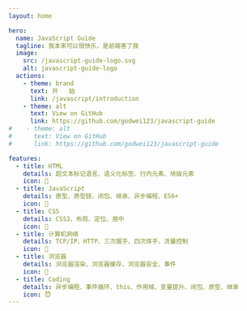 ```yaml
---
layout: home

hero:
  name: JavaScript Guide
  tagline: 我本来可以很快乐，是前端害了我
  image:
    src: /javascript-guide-logo.svg
    alt: javascript-guide-logo
  actions:
    - theme: brand
      text: 开   始
      link: /javascript/introduction
    - theme: alt
      text: View on GitHub
      link: https://github.com/godwei123/javascript-guide
#    - theme: alt
#      text: View on GitHub
#      link: https://github.com/godwei123/javascript-guide

features:
  - title: HTML
    details: 超文本标记语言、语义化标签、行内元素、块级元素
    icon: 🥳
  - title: JavaScript
    details: 原型、原型链、闭包、继承、异步编程、ES6+
    icon: 🥸
  - title: CSS
    details: CSS3、布局、定位、居中
    icon: 👻
  - title: 计算机网络
    details: TCP/IP、HTTP、三次握手、四次挥手、流量控制
    icon: 💩
  - title: 浏览器
    details: 浏览器渲染、浏览器缓存、浏览器安全、事件
    icon: 🤖
  - title: Coding
    details: 异步编程、事件循环、this、作用域、变量提升、闭包、原型、继承
    icon: 😈
---
```

